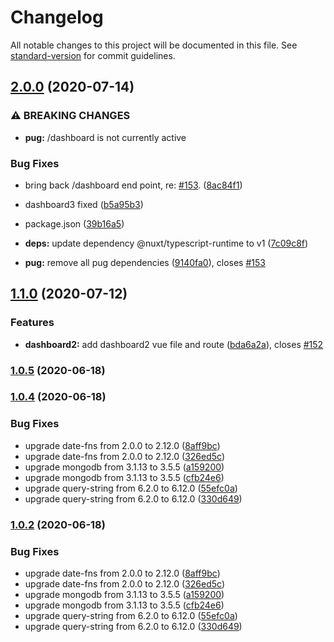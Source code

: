 # Changelog

All notable changes to this project will be documented in this file. See [standard-version](https://github.com/conventional-changelog/standard-version) for commit guidelines.

## [2.0.0](https://github.com/xinbenlv/open-golinks/compare/v1.1.0...v2.0.0) (2020-07-14)


### ⚠ BREAKING CHANGES

* **pug:** /dashboard is not currently active

### Bug Fixes

* bring back /dashboard end point, re: [#153](https://github.com/xinbenlv/open-golinks/issues/153). ([8ac84f1](https://github.com/xinbenlv/open-golinks/commit/8ac84f1e68d07fbcc51be0f94d78758a3229ca50))
* dashboard3 fixed ([b5a95b3](https://github.com/xinbenlv/open-golinks/commit/b5a95b35b09621fed850dfb0264e8abb1d6dc5ee))
* package.json ([39b16a5](https://github.com/xinbenlv/open-golinks/commit/39b16a5cfe2af34026f4049a4feb593d846d4007))
* **deps:** update dependency @nuxt/typescript-runtime to v1 ([7c09c8f](https://github.com/xinbenlv/open-golinks/commit/7c09c8f09da3e1dd5ea7c5475b4166ce157cbef5))


* **pug:** remove all pug dependencies ([9140fa0](https://github.com/xinbenlv/open-golinks/commit/9140fa0152c7eaea2e673a88e4e3e590267e4202)), closes [#153](https://github.com/xinbenlv/open-golinks/issues/153)

## [1.1.0](https://github.com/xinbenlv/open-golinks/compare/v1.0.5...v1.1.0) (2020-07-12)


### Features

* **dashboard2:** add dashboard2 vue file and route ([bda6a2a](https://github.com/xinbenlv/open-golinks/commit/bda6a2aecfaeb4555ed2da038737b8068e6d59e9)), closes [#152](https://github.com/xinbenlv/open-golinks/issues/152)

### [1.0.5](https://github.com/xinbenlv/open-golinks/compare/v1.0.4...v1.0.5) (2020-06-18)

### [1.0.4](https://github.com/xinbenlv/open-golinks/compare/v1.0.0-release...v1.0.4) (2020-06-18)


### Bug Fixes

* upgrade date-fns from 2.0.0 to 2.12.0 ([8aff9bc](https://github.com/xinbenlv/open-golinks/commit/8aff9bce865c281cfa527dd061eb0b3f429df5b8))
* upgrade date-fns from 2.0.0 to 2.12.0 ([326ed5c](https://github.com/xinbenlv/open-golinks/commit/326ed5c59b250a98e486aafad914c65ceeb0c133))
* upgrade mongodb from 3.1.13 to 3.5.5 ([a159200](https://github.com/xinbenlv/open-golinks/commit/a1592009a6bede65063c185e56a8ae568259702f))
* upgrade mongodb from 3.1.13 to 3.5.5 ([cfb24e6](https://github.com/xinbenlv/open-golinks/commit/cfb24e62a0e8b44d87c509685c4523d21805e363))
* upgrade query-string from 6.2.0 to 6.12.0 ([55efc0a](https://github.com/xinbenlv/open-golinks/commit/55efc0a8417daeb0c2a65606b42d20153f2f6a06))
* upgrade query-string from 6.2.0 to 6.12.0 ([330d649](https://github.com/xinbenlv/open-golinks/commit/330d6490c3701bad82974dc32962507c18de9688))

### [1.0.2](https://github.com/xinbenlv/open-golinks/compare/v1.0.0-release...v1.0.2) (2020-06-18)


### Bug Fixes

* upgrade date-fns from 2.0.0 to 2.12.0 ([8aff9bc](https://github.com/xinbenlv/open-golinks/commit/8aff9bce865c281cfa527dd061eb0b3f429df5b8))
* upgrade date-fns from 2.0.0 to 2.12.0 ([326ed5c](https://github.com/xinbenlv/open-golinks/commit/326ed5c59b250a98e486aafad914c65ceeb0c133))
* upgrade mongodb from 3.1.13 to 3.5.5 ([a159200](https://github.com/xinbenlv/open-golinks/commit/a1592009a6bede65063c185e56a8ae568259702f))
* upgrade mongodb from 3.1.13 to 3.5.5 ([cfb24e6](https://github.com/xinbenlv/open-golinks/commit/cfb24e62a0e8b44d87c509685c4523d21805e363))
* upgrade query-string from 6.2.0 to 6.12.0 ([55efc0a](https://github.com/xinbenlv/open-golinks/commit/55efc0a8417daeb0c2a65606b42d20153f2f6a06))
* upgrade query-string from 6.2.0 to 6.12.0 ([330d649](https://github.com/xinbenlv/open-golinks/commit/330d6490c3701bad82974dc32962507c18de9688))
